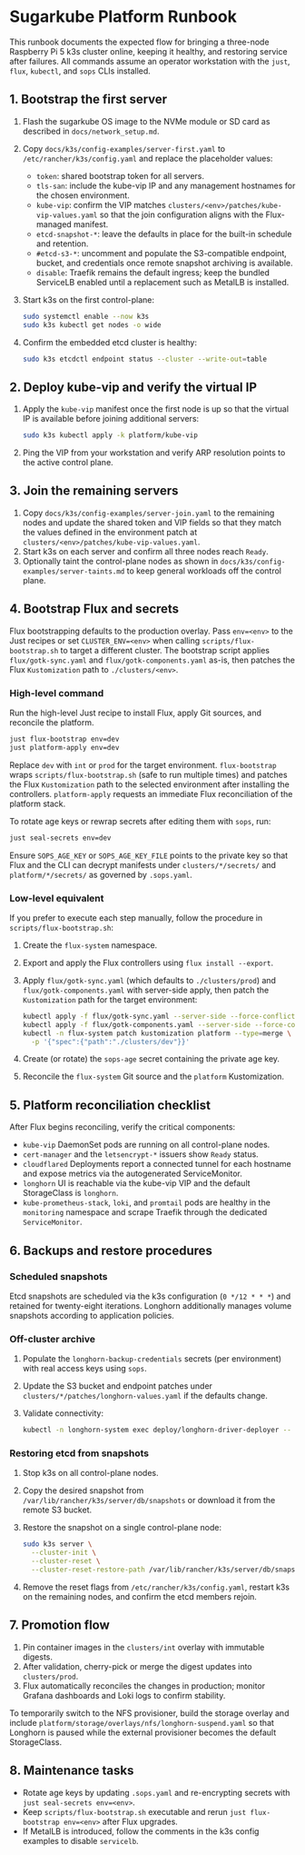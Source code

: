 # Sugarkube Platform Runbook

This runbook documents the expected flow for bringing a three-node Raspberry Pi 5 k3s cluster
online, keeping it healthy, and restoring service after failures. All commands assume an
operator workstation with the `just`, `flux`, `kubectl`, and `sops` CLIs installed.

## 1. Bootstrap the first server

1. Flash the sugarkube OS image to the NVMe module or SD card as described in
   `docs/network_setup.md`.
2. Copy `docs/k3s/config-examples/server-first.yaml` to `/etc/rancher/k3s/config.yaml` and
   replace the placeholder values:
   - `token`: shared bootstrap token for all servers.
   - `tls-san`: include the kube-vip IP and any management hostnames for the chosen environment.
   - `kube-vip`: confirm the VIP matches `clusters/<env>/patches/kube-vip-values.yaml` so that the
     join configuration aligns with the Flux-managed manifest.
   - `etcd-snapshot-*`: leave the defaults in place for the built-in schedule and retention.
   - `#etcd-s3-*`: uncomment and populate the S3-compatible endpoint, bucket, and credentials once
     remote snapshot archiving is available.
   - `disable`: Traefik remains the default ingress; keep the bundled ServiceLB enabled until a
     replacement such as MetalLB is installed.
3. Start k3s on the first control-plane:

   ```bash
   sudo systemctl enable --now k3s
   sudo k3s kubectl get nodes -o wide
   ```

4. Confirm the embedded etcd cluster is healthy:

   ```bash
   sudo k3s etcdctl endpoint status --cluster --write-out=table
   ```

## 2. Deploy kube-vip and verify the virtual IP

1. Apply the `kube-vip` manifest once the first node is up so that the virtual IP is available
   before joining additional servers:

   ```bash
   sudo k3s kubectl apply -k platform/kube-vip
   ```

2. Ping the VIP from your workstation and verify ARP resolution points to the active control
   plane.

## 3. Join the remaining servers

1. Copy `docs/k3s/config-examples/server-join.yaml` to the remaining nodes and update the shared
   token and VIP fields so that they match the values defined in the environment patch at
   `clusters/<env>/patches/kube-vip-values.yaml`.
2. Start k3s on each server and confirm all three nodes reach `Ready`.
3. Optionally taint the control-plane nodes as shown in
   `docs/k3s/config-examples/server-taints.md` to keep general workloads off the control plane.

## 4. Bootstrap Flux and secrets

Flux bootstrapping defaults to the production overlay. Pass `env=<env>` to the Just recipes or set
`CLUSTER_ENV=<env>` when calling `scripts/flux-bootstrap.sh` to target a different cluster. The
bootstrap script applies `flux/gotk-sync.yaml` and `flux/gotk-components.yaml` as-is, then patches
the Flux `Kustomization` path to `./clusters/<env>`.

### High-level command

Run the high-level Just recipe to install Flux, apply Git sources, and reconcile the platform.

```bash
just flux-bootstrap env=dev
just platform-apply env=dev
```

Replace `dev` with `int` or `prod` for the target environment. `flux-bootstrap` wraps
`scripts/flux-bootstrap.sh` (safe to run multiple times) and patches the Flux `Kustomization`
path to the selected environment after installing the controllers. `platform-apply` requests an
immediate Flux reconciliation of the platform stack.

To rotate age keys or rewrap secrets after editing them with `sops`, run:

```bash
just seal-secrets env=dev
```

Ensure `SOPS_AGE_KEY` or `SOPS_AGE_KEY_FILE` points to the private key so that Flux and the CLI can
decrypt manifests under `clusters/*/secrets/` and `platform/*/secrets/` as governed by `.sops.yaml`.

### Low-level equivalent

If you prefer to execute each step manually, follow the procedure in
`scripts/flux-bootstrap.sh`:

1. Create the `flux-system` namespace.
2. Export and apply the Flux controllers using `flux install --export`.
3. Apply `flux/gotk-sync.yaml` (which defaults to `./clusters/prod`) and
   `flux/gotk-components.yaml` with server-side apply, then patch the
   `Kustomization` path for the target environment:

   ```bash
   kubectl apply -f flux/gotk-sync.yaml --server-side --force-conflicts
   kubectl apply -f flux/gotk-components.yaml --server-side --force-conflicts
   kubectl -n flux-system patch kustomization platform --type=merge \
     -p '{"spec":{"path":"./clusters/dev"}}'
   ```
4. Create (or rotate) the `sops-age` secret containing the private age key.
5. Reconcile the `flux-system` Git source and the `platform` Kustomization.

## 5. Platform reconciliation checklist

After Flux begins reconciling, verify the critical components:

- `kube-vip` DaemonSet pods are running on all control-plane nodes.
- `cert-manager` and the `letsencrypt-*` issuers show `Ready` status.
- `cloudflared` Deployments report a connected tunnel for each hostname and expose metrics via the
  autogenerated ServiceMonitor.
- `longhorn` UI is reachable via the kube-vip VIP and the default StorageClass is `longhorn`.
- `kube-prometheus-stack`, `loki`, and `promtail` pods are healthy in the `monitoring` namespace and
  scrape Traefik through the dedicated `ServiceMonitor`.

## 6. Backups and restore procedures

### Scheduled snapshots

Etcd snapshots are scheduled via the k3s configuration (`0 */12 * * *`) and retained for
twenty-eight iterations. Longhorn additionally manages volume snapshots according to application
policies.

### Off-cluster archive

1. Populate the `longhorn-backup-credentials` secrets (per environment) with real access keys using
   `sops`.
2. Update the S3 bucket and endpoint patches under `clusters/*/patches/longhorn-values.yaml` if the
   defaults change.
3. Validate connectivity:

   ```bash
   kubectl -n longhorn-system exec deploy/longhorn-driver-deployer -- longhorn manager backup ls
   ```

### Restoring etcd from snapshots

1. Stop k3s on all control-plane nodes.
2. Copy the desired snapshot from `/var/lib/rancher/k3s/server/db/snapshots` or download it from the
   remote S3 bucket.
3. Restore the snapshot on a single control-plane node:

   ```bash
   sudo k3s server \
     --cluster-init \
     --cluster-reset \
     --cluster-reset-restore-path /var/lib/rancher/k3s/server/db/snapshots/<snapshot>
   ```

4. Remove the reset flags from `/etc/rancher/k3s/config.yaml`, restart k3s on the remaining nodes,
   and confirm the etcd members rejoin.

## 7. Promotion flow

1. Pin container images in the `clusters/int` overlay with immutable digests.
2. After validation, cherry-pick or merge the digest updates into `clusters/prod`.
3. Flux automatically reconciles the changes in production; monitor Grafana dashboards and Loki logs
   to confirm stability.

To temporarily switch to the NFS provisioner, build the storage overlay and include
`platform/storage/overlays/nfs/longhorn-suspend.yaml` so that Longhorn is paused while the external
provisioner becomes the default StorageClass.

## 8. Maintenance tasks

- Rotate age keys by updating `.sops.yaml` and re-encrypting secrets with `just seal-secrets env=<env>`.
- Keep `scripts/flux-bootstrap.sh` executable and rerun `just flux-bootstrap env=<env>` after Flux upgrades.
- If MetalLB is introduced, follow the comments in the k3s config examples to disable `servicelb`.
